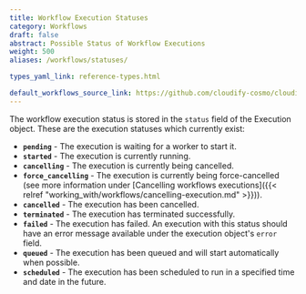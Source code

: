 ```yaml
---
title: Workflow Execution Statuses
category: Workflows
draft: false
abstract: Possible Status of Workflow Executions
weight: 500
aliases: /workflows/statuses/

types_yaml_link: reference-types.html

default_workflows_source_link: https://github.com/cloudify-cosmo/cloudify-common/blob/5.0.0/cloudify/plugins/workflows.py
---
```




The workflow execution status is stored in the `status` field of the Execution object. These are the execution statuses which currently exist:

* **`pending`** - The execution is waiting for a worker to start it.
* **`started`** - The execution is currently running.
* **`cancelling`** - The execution is currently being cancelled.
* **`force_cancelling`** - The execution is currently being force-cancelled (see more information under [Cancelling workflows executions]({{< relref "working_with/workflows/cancelling-execution.md" >}})).
* **`cancelled`** - The execution has been cancelled.
* **`terminated`** - The execution has terminated successfully.
* **`failed`** - The execution has failed. An execution with this status should have an error message available under the execution object's `error` field.
* **`queued`** - The execution has been queued and will start automatically when possible.
* **`scheduled`** - The execution has been scheduled to run in a specified time and date in the future.